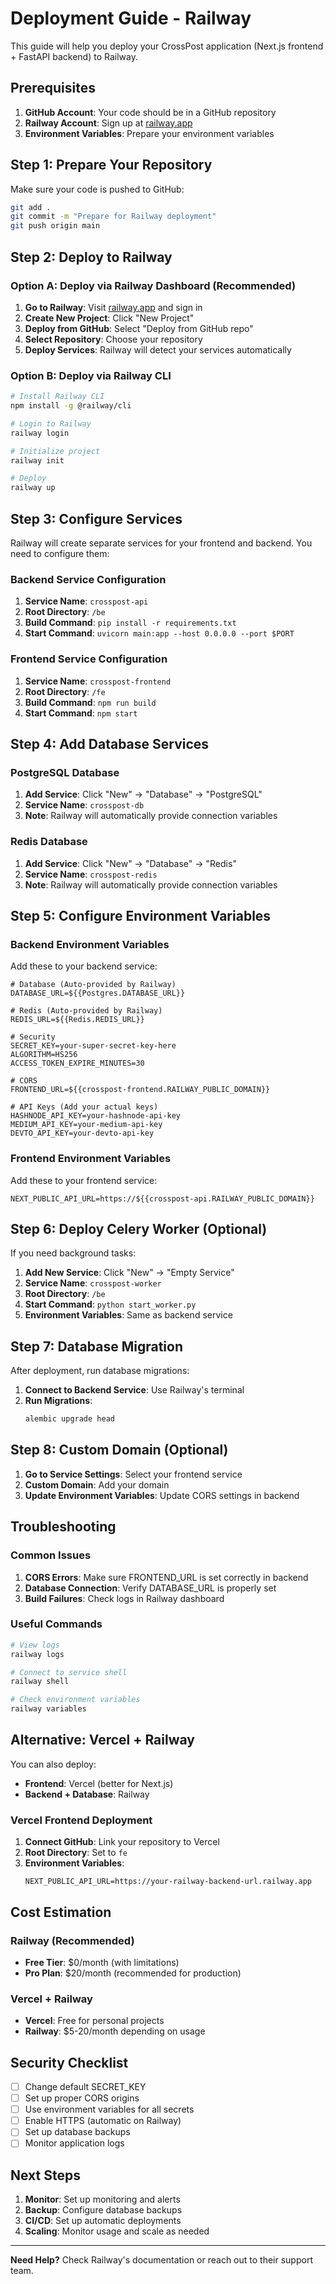 # Deployment Guide - Railway

This guide will help you deploy your CrossPost application (Next.js frontend + FastAPI backend) to Railway.

## Prerequisites

1. **GitHub Account**: Your code should be in a GitHub repository
2. **Railway Account**: Sign up at [railway.app](https://railway.app)
3. **Environment Variables**: Prepare your environment variables

## Step 1: Prepare Your Repository

Make sure your code is pushed to GitHub:

```bash
git add .
git commit -m "Prepare for Railway deployment"
git push origin main
```

## Step 2: Deploy to Railway

### Option A: Deploy via Railway Dashboard (Recommended)

1. **Go to Railway**: Visit [railway.app](https://railway.app) and sign in
2. **Create New Project**: Click "New Project"
3. **Deploy from GitHub**: Select "Deploy from GitHub repo"
4. **Select Repository**: Choose your repository
5. **Deploy Services**: Railway will detect your services automatically

### Option B: Deploy via Railway CLI

```bash
# Install Railway CLI
npm install -g @railway/cli

# Login to Railway
railway login

# Initialize project
railway init

# Deploy
railway up
```

## Step 3: Configure Services

Railway will create separate services for your frontend and backend. You need to configure them:

### Backend Service Configuration

1. **Service Name**: `crosspost-api`
2. **Root Directory**: `/be`
3. **Build Command**: `pip install -r requirements.txt`
4. **Start Command**: `uvicorn main:app --host 0.0.0.0 --port $PORT`

### Frontend Service Configuration

1. **Service Name**: `crosspost-frontend`
2. **Root Directory**: `/fe`
3. **Build Command**: `npm run build`
4. **Start Command**: `npm start`

## Step 4: Add Database Services

### PostgreSQL Database

1. **Add Service**: Click "New" → "Database" → "PostgreSQL"
2. **Service Name**: `crosspost-db`
3. **Note**: Railway will automatically provide connection variables

### Redis Database

1. **Add Service**: Click "New" → "Database" → "Redis"
2. **Service Name**: `crosspost-redis`
3. **Note**: Railway will automatically provide connection variables

## Step 5: Configure Environment Variables

### Backend Environment Variables

Add these to your backend service:

```env
# Database (Auto-provided by Railway)
DATABASE_URL=${{Postgres.DATABASE_URL}}

# Redis (Auto-provided by Railway)
REDIS_URL=${{Redis.REDIS_URL}}

# Security
SECRET_KEY=your-super-secret-key-here
ALGORITHM=HS256
ACCESS_TOKEN_EXPIRE_MINUTES=30

# CORS
FRONTEND_URL=${{crosspost-frontend.RAILWAY_PUBLIC_DOMAIN}}

# API Keys (Add your actual keys)
HASHNODE_API_KEY=your-hashnode-api-key
MEDIUM_API_KEY=your-medium-api-key
DEVTO_API_KEY=your-devto-api-key
```

### Frontend Environment Variables

Add these to your frontend service:

```env
NEXT_PUBLIC_API_URL=https://${{crosspost-api.RAILWAY_PUBLIC_DOMAIN}}
```

## Step 6: Deploy Celery Worker (Optional)

If you need background tasks:

1. **Add New Service**: Click "New" → "Empty Service"
2. **Service Name**: `crosspost-worker`
3. **Root Directory**: `/be`
4. **Start Command**: `python start_worker.py`
5. **Environment Variables**: Same as backend service

## Step 7: Database Migration

After deployment, run database migrations:

1. **Connect to Backend Service**: Use Railway's terminal
2. **Run Migrations**:
   ```bash
   alembic upgrade head
   ```

## Step 8: Custom Domain (Optional)

1. **Go to Service Settings**: Select your frontend service
2. **Custom Domain**: Add your domain
3. **Update Environment Variables**: Update CORS settings in backend

## Troubleshooting

### Common Issues

1. **CORS Errors**: Make sure FRONTEND_URL is set correctly in backend
2. **Database Connection**: Verify DATABASE_URL is properly set
3. **Build Failures**: Check logs in Railway dashboard

### Useful Commands

```bash
# View logs
railway logs

# Connect to service shell
railway shell

# Check environment variables
railway variables
```

## Alternative: Vercel + Railway

You can also deploy:
- **Frontend**: Vercel (better for Next.js)
- **Backend + Database**: Railway

### Vercel Frontend Deployment

1. **Connect GitHub**: Link your repository to Vercel
2. **Root Directory**: Set to `fe`
3. **Environment Variables**:
   ```env
   NEXT_PUBLIC_API_URL=https://your-railway-backend-url.railway.app
   ```

## Cost Estimation

### Railway (Recommended)
- **Free Tier**: $0/month (with limitations)
- **Pro Plan**: $20/month (recommended for production)

### Vercel + Railway
- **Vercel**: Free for personal projects
- **Railway**: $5-20/month depending on usage

## Security Checklist

- [ ] Change default SECRET_KEY
- [ ] Set up proper CORS origins
- [ ] Use environment variables for all secrets
- [ ] Enable HTTPS (automatic on Railway)
- [ ] Set up database backups
- [ ] Monitor application logs

## Next Steps

1. **Monitor**: Set up monitoring and alerts
2. **Backup**: Configure database backups
3. **CI/CD**: Set up automatic deployments
4. **Scaling**: Monitor usage and scale as needed

---

**Need Help?** Check Railway's documentation or reach out to their support team. 